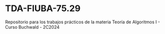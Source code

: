 # TDA-FIUBA-75.29
Repositorio para los trabajos prácticos de la materia Teoría de Algoritmos I - Curso Buchwald - 2C2024

